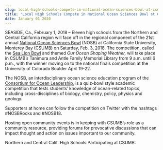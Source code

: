 ```yaml
---
slug: local-high-schools-compete-in-national-ocean-sciences-bowl-at-csumb
title: "Local High Schools Compete in National Ocean Sciences Bowl at CSUMB"
date: January 01 2020
---
```


<p>SEASIDE, Ca., February 1, 2018 – Eleven high schools from the Northern and Central California region will face off in the regional component of the 21st annual <a href="http://nosb.org/">National Ocean Sciences Bowl</a> (NOSB) at California State University, Monterey Bay (CSUMB) on Saturday, Feb. 3, 2018. The competition, called the <a href="https://sealionbowl.org/">Sea Lion Bowl</a> and themed <i>Our Ocean Shaping Weather,</i> will take place in CSUMB’s Tanimura and Antle Family Memorial Library from 9 a.m. until 6 p.m., with the winner moving on to the national finals competition at the University of Colorado Boulder April 19-22.</p><p>The NOSB, an interdisciplinary ocean science education program of the <a href="http://oceanleadership.org/">Consortium for Ocean Leadership</a>, is a quiz-bowl style academic competition that tests students’ knowledge of ocean-related topics, including cross-disciplines of biology, chemistry, policy, physics and geology.</p><p>Supporters at home can follow the competition on Twitter with the hashtags #NOSBRocks and #NOSB18.</p><p>Hosting open community events is in keeping with CSUMB’s role as a community resource, providing forums for provocative discussions that can impact thought and action on issues important to our community.</p><p>Northern and Central Calif. High Schools Participating at CSUMB:</p>

